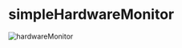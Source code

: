 # simpleHardwareMonitor
![hardwareMonitor](https://user-images.githubusercontent.com/49645460/224536163-90d6aa8f-6f20-4f68-8f31-d5045d46ff6b.gif)
